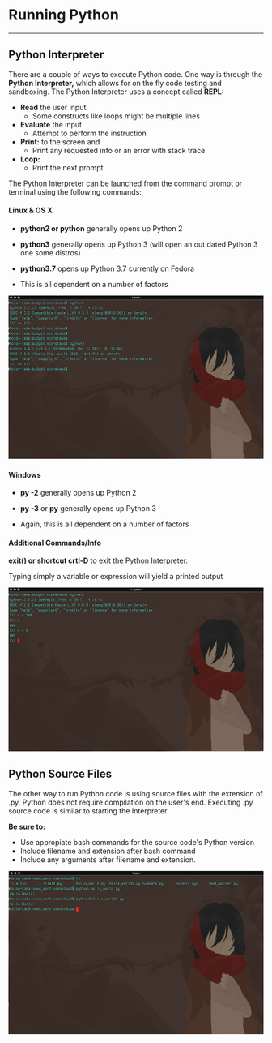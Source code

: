 # Running Python

---

## Python Interpreter

There are a couple of ways to execute Python code. One way is through the **Python Interpreter,** which allows for on the fly code testing and sandboxing. The Python Interpreter uses a concept called **REPL:**

* **Read** the user input
  * Some constructs like loops might be multiple lines
* **Evaluate** the input
  * Attempt to perform the instruction
* **Print:** to the screen and
  * Print any requested info or an error with stack trace
* **Loop:**
  * Print the next prompt

The Python Interpreter can be launched from the command prompt or terminal using the following commands:

#### Linux & OS X

* **python2 or python** generally opens up Python 2

* **python3** generally opens up Python 3 (will open an out dated Python 3 one some distros)

* **python3.7** opens up Python 3.7 currently on Fedora

* This is all dependent on a number of factors

![](/assets/runninypy1.png)

#### Windows

* **py -2** generally opens up Python 2

* **py -3** or **py** generally opens up Python 3

* Again, this is all dependent on a number of factors
#### Additional Commands/Info

**exit\(\) or shortcut crtl-D** to exit the Python Interpreter.

Typing simply a variable or expression will yield a printed output

![](/assets/runningpy2.png)

## Python Source Files

The other way to run Python code is using source files with the extension of .py. Python does not require compilation on the user's end. Executing .py source code is similar to starting the Interpreter.

**Be sure to:**

* Use appropiate bash commands for the source code's Python version
* Include filename and extension after bash command
* Include any arguments after filename and extension.

![](/assets/runningpy3.png)

